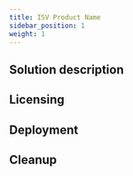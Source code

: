 ```yaml
---
title: ISV Product Name
sidebar_position: 1
weight: 1
---
```


## Solution description

## Licensing

## Deployment

## Cleanup
